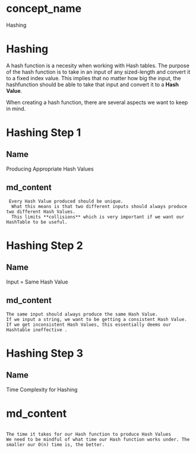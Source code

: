 <!--title={Hash Function}-->
# concept_name
Hashing

# Hashing 

A hash function is a necesity when working with Hash tables. 
The purpose of the hash function is to take in an input of any sized-length and convert it to a fixed index value. 
This implies that no matter how big the input, the hashfunction should be able to take that input and convert it to a **Hash Value**. 

When creating a hash function, there are several aspects we want to keep in mind. 

# Hashing Step 1
## Name
Producing Appropriate Hash Values
## md_content
```
 Every Hash Value produced should be unique. 
  What this means is that two different inputs should always produce two different Hash Values.
  This limits **collisions** which is very important if we want our HashTable to be useful.
```
  
# Hashing Step 2
## Name
Input = Same Hash Value
## md_content
```
The same input should always produce the same Hash Value. 
If we input a string, we want to be getting a consistent Hash Value. If we get inconsistent Hash Values, this essentially deems our Hashtable ineffective .
```
  
# Hashing Step 3
## Name
Time Complexity for Hashing
# md_content
```

The time it takes for our Hash function to produce Hash Values
We need to be mindful of what time our Hash function works under. The smaller our O(n) time is, the better.
```
